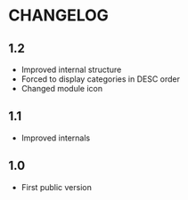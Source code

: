 CHANGELOG
=========

1.2
---

 * Improved internal structure
 * Forced to display categories in DESC order
 * Changed module icon

1.1
---

 * Improved internals

1.0
---

 * First public version